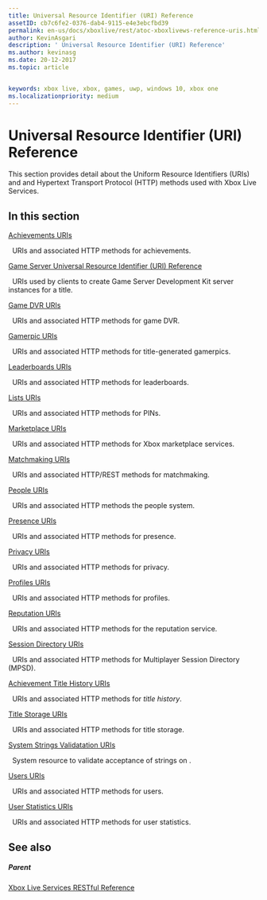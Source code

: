 ```yaml
---
title: Universal Resource Identifier (URI) Reference
assetID: cb7c6fe2-0376-dab4-9115-e4e3ebcfbd39
permalink: en-us/docs/xboxlive/rest/atoc-xboxlivews-reference-uris.html
author: KevinAsgari
description: ' Universal Resource Identifier (URI) Reference'
ms.author: kevinasg
ms.date: 20-12-2017
ms.topic: article


keywords: xbox live, xbox, games, uwp, windows 10, xbox one
ms.localizationpriority: medium
---
```



# Universal Resource Identifier (URI) Reference

This section provides detail about the Uniform Resource Identifiers (URIs) and and Hypertext Transport Protocol (HTTP) methods used with Xbox Live Services.

<a id="ID4EAB"></a>


## In this section

[Achievements URIs](achievements/atoc-reference-achievementsv2.md)

&nbsp;&nbsp;URIs and associated HTTP methods for achievements.

[Game Server Universal Resource Identifier (URI) Reference](gsdk/atoc-gsdk-uri-reference.md)

&nbsp;&nbsp;URIs used by clients to create Game Server Development Kit server instances for a title.

[Game DVR URIs](dvr/atoc-reference-dvr.md)

&nbsp;&nbsp;URIs and associated HTTP methods for game DVR.

[Gamerpic URIs](gamerpic/atoc-reference-gamerpic.md)

&nbsp;&nbsp;URIs and associated HTTP methods for title-generated gamerpics.

[Leaderboards URIs](leaderboard/atoc-reference-leaderboard.md)

&nbsp;&nbsp;URIs and associated HTTP methods for leaderboards.

[Lists URIs](lists/atoc-reference-lists.md)

&nbsp;&nbsp;URIs and associated HTTP methods for PINs.

[Marketplace URIs](marketplace/atoc-reference-marketplace.md)

&nbsp;&nbsp;URIs and associated HTTP methods for Xbox marketplace services.

[Matchmaking URIs](matchtickets/atoc-reference-matchtickets.md)

&nbsp;&nbsp;URIs and associated HTTP/REST methods for matchmaking.

[People URIs](people/atoc-reference-people.md)

&nbsp;&nbsp;URIs and associated HTTP methods the people system.

[Presence URIs](presence/atoc-reference-presence.md)

&nbsp;&nbsp;URIs and associated HTTP methods for presence.

[Privacy URIs](privacy/atoc-reference-privacyv2.md)

&nbsp;&nbsp;URIs and associated HTTP methods for privacy.

[Profiles URIs](profileV2/atoc-reference-profiles.md)

&nbsp;&nbsp;URIs and associated HTTP methods for profiles.

[Reputation URIs](reputation/atoc-reference-reputation.md)

&nbsp;&nbsp;URIs and associated HTTP methods for the reputation service.

[Session Directory URIs](sessiondirectory/atoc-reference-sessiondirectory.md)

&nbsp;&nbsp;URIs and associated HTTP methods for Multiplayer Session Directory (MPSD).

[Achievement Title History URIs](titlehistory/atoc-reference-titlehistoryv2.md)

&nbsp;&nbsp;URIs and associated HTTP methods for *title history*.

[Title Storage URIs](storage/atoc-reference-storagev2.md)

&nbsp;&nbsp;URIs and associated HTTP methods for title storage.

[System Strings Validatation URIs](stringserver/atoc-reference-systemstringsvalidate.md)

&nbsp;&nbsp;System resource to validate acceptance of strings on .

[Users URIs](users/atoc-reference-users.md)

&nbsp;&nbsp;URIs and associated HTTP methods for users.

[User Statistics URIs](userstats/atoc-reference-userstats.md)

&nbsp;&nbsp;URIs and associated HTTP methods for user statistics.

<a id="ID4E5C"></a>


## See also

<a id="ID4EAD"></a>


##### Parent

[Xbox Live Services RESTful Reference](../atoc-xboxlivews-reference.md)
